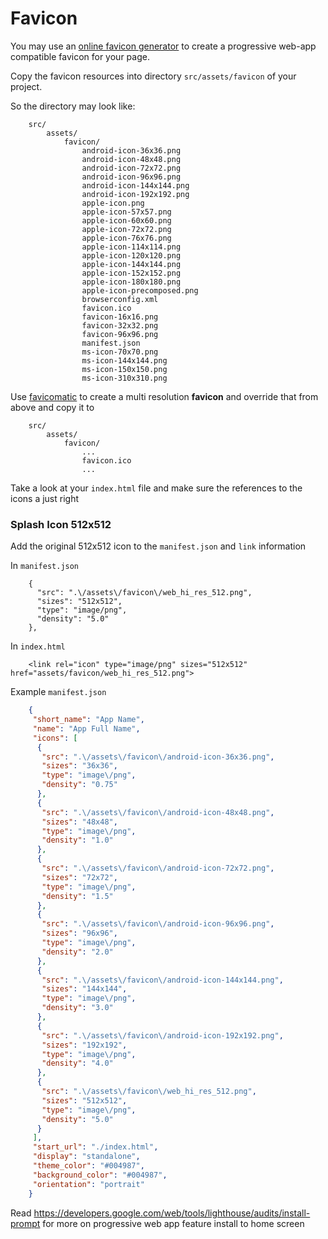 # Favicon

You may use an [online favicon generator](https://www.favicon-generator.org/) 
to create a progressive web-app compatible favicon for your page.

Copy the favicon resources into directory `src/assets/favicon` of your project.

So the directory may look like:
```
    src/
        assets/
            favicon/
                android-icon-36x36.png
                android-icon-48x48.png
                android-icon-72x72.png
                android-icon-96x96.png
                android-icon-144x144.png
                android-icon-192x192.png
                apple-icon.png
                apple-icon-57x57.png
                apple-icon-60x60.png
                apple-icon-72x72.png
                apple-icon-76x76.png
                apple-icon-114x114.png
                apple-icon-120x120.png
                apple-icon-144x144.png
                apple-icon-152x152.png
                apple-icon-180x180.png
                apple-icon-precomposed.png
                browserconfig.xml
                favicon.ico
                favicon-16x16.png
                favicon-32x32.png
                favicon-96x96.png
                manifest.json
                ms-icon-70x70.png
                ms-icon-144x144.png
                ms-icon-150x150.png
                ms-icon-310x310.png
```

Use [favicomatic](http://www.favicomatic.com/) to create a multi resolution **favicon**
and override that from above and copy it to
```
    src/
        assets/
            favicon/
                ...
                favicon.ico
                ...
```

Take a look at your `index.html` file and make sure the references to the icons a just right



### Splash Icon 512x512

Add the original 512x512 icon to the `manifest.json` and `link` information

In `manifest.json`
```
    {
      "src": ".\/assets\/favicon\/web_hi_res_512.png",
      "sizes": "512x512",
      "type": "image/png",
      "density": "5.0"
    },
```

In `index.html` 
```
    <link rel="icon" type="image/png" sizes="512x512" href="assets/favicon/web_hi_res_512.png">
```

Example `manifest.json`
```json
    {
     "short_name": "App Name",
     "name": "App Full Name",
     "icons": [
      {
       "src": ".\/assets\/favicon\/android-icon-36x36.png",
       "sizes": "36x36",
       "type": "image\/png",
       "density": "0.75"
      },
      {
       "src": ".\/assets\/favicon\/android-icon-48x48.png",
       "sizes": "48x48",
       "type": "image\/png",
       "density": "1.0"
      },
      {
       "src": ".\/assets\/favicon\/android-icon-72x72.png",
       "sizes": "72x72",
       "type": "image\/png",
       "density": "1.5"
      },
      {
       "src": ".\/assets\/favicon\/android-icon-96x96.png",
       "sizes": "96x96",
       "type": "image\/png",
       "density": "2.0"
      },
      {
       "src": ".\/assets\/favicon\/android-icon-144x144.png",
       "sizes": "144x144",
       "type": "image\/png",
       "density": "3.0"
      },
      {
       "src": ".\/assets\/favicon\/android-icon-192x192.png",
       "sizes": "192x192",
       "type": "image\/png",
       "density": "4.0"
      },
      {
       "src": ".\/assets\/favicon\/web_hi_res_512.png",
       "sizes": "512x512",
       "type": "image\/png",
       "density": "5.0"
      }
     ],
     "start_url": "./index.html",
     "display": "standalone",
     "theme_color": "#004987",
     "background_color": "#004987",
     "orientation": "portrait"
    }
```

Read https://developers.google.com/web/tools/lighthouse/audits/install-prompt 
for more on progressive web app feature install to home screen
